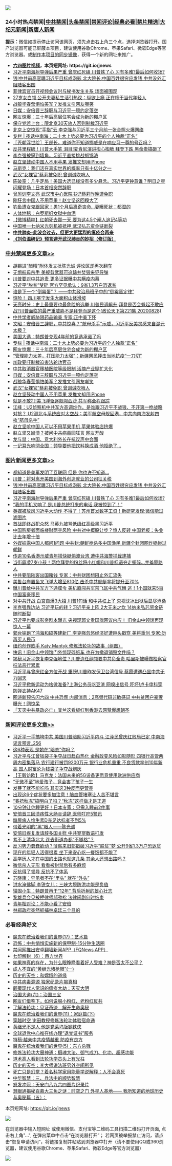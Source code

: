 ![](https://raw.githubusercontent.com/fqnews/bnews/master/64photo/fqnews-qr.jpg)

<div id="tt">
<h3>24小时热点禁闻|<a href="#%E4%B8%AD%E5%85%B1%E7%A6%81%E9%97%BB%E6%9B%B4%E5%A4%9A%E6%96%87%E7%AB%A0">中共禁闻</a>|<a href="#%E5%9B%BE%E7%89%87%E6%96%B0%E9%97%BB%E6%9B%B4%E5%A4%9A%E6%96%87%E7%AB%A0">头条禁闻</a>|<a href="#%E6%96%B0%E9%97%BB%E8%AF%84%E8%AE%BA%E6%9B%B4%E5%A4%9A%E6%96%87%E7%AB%A0">禁闻评论|<a href="#%E5%BF%85%E7%9C%8B%E7%BB%8F%E5%85%B8%E5%A5%BD%E6%96%87">经典必看|<a href="/video.md#%E7%A6%81%E7%89%87%E7%B2%BE%E9%80%89">禁片精选</a>|<a href="https://github.com/fqnews/djy/blob/master/gb/nf1351518.md#1">大纪元新闻</a>|<a href="https://github.com/fqnews/ntdtv/blob/master/gb/prog204.md#1">新唐人新闻</a></h3>
<div><b>提示：</b>微信如提示停止访问该网页，须先点击右上角三个点，选择浏览器打开。国产浏览器可能已屏蔽本项目，建议使用谷歌Chrome、苹果Safari、微软Edge等官方浏览器。或<a href="https://github.com/fqnews/bnews/blob/master/%E5%88%B6%E4%BD%9Cgit%E7%A6%81%E9%97%BB%E9%95%9C%E5%83%8F.md">制作本项目的同步镜像</a>，获得一个新的网址来推广。</div>
<ul>
<li><b><a href="http://d1.bdrive.tk/64.mp4" target="_blank">六四图片视频</a>，本页短网址: https://git.io/jnews</b></li>
<li><a href="/topimagenews/20200828/1387239.md">习近平南海射导弹后果严重 曾庆红死磕 川普铁了心 习有多难?最后如何收场?</a></li>
<li><a href="/topimagenews/20200828/1387286.md">钱!中共前高官曝习近平目标成泡影 北大院长:中国百姓很穷应发钱 中共没外汇阻陆客出国</a></li>
<li><a href="/baitai/20200828/1387234.md">菲律宾官员开视频会议时与秘书发生关系 场面被围观</a></li>
<li><a href="/funmedia/20200829/1387511.md">27岁女白领 公开夫妻私生活引热议：纵欲上瘾 正在榨干当代年轻人</a></li>
<li><a href="/cbnews/20200828/1387272.md">战狼华春莹惧怕美军？发推文引网友嘲笑</a></li>
<li><a href="/cbnews/20200828/1387273.md">日媒：安倍晋三辞职与习近平一项约定落空</a></li>
<li><a href="/cbnews/20200829/1387453.md">网友惊爆：三十年后高层住宅会成为新的棚户区</a></li>
<li><a href="/cnnews/20200829/1387455.md">保守党若上台：限北京30天放人否则制裁习近平</a></li>
<li><a href="/comments/20200828/1387226.md">北京上空惊现“手指”云 李克强与习近平三个月前一张合照火爆网络</a></li>
<li><a href="/cbnews/20200829/1387480.md">专栏 | 夜话中南海：二十大上势必要为习近平的个人独裁“正名“</a></li>
<li><a href="/ssgc/20200829/1387450.md">〖兲朝浮世绘〗王部长，难道你不知道挪威是在响应习一尊的号召吗？</a></li>
<li><a href="/cnnews/20200828/1387353.md">反共里程碑！川普大手笔 泪目!麦肯尼演讲掏心掏肺 拜登下跌 黑命贵搞砸了</a></li>
<li><a href="/bannedvideo/20200829/1387573.md">李克强被逼到墙角，习近平直接挑战胡锦涛</a></li>
<li><a href="/cbnews/20200828/1387261.md">赵立坚鼓动中国人不用苹果 发推文却用iPhone</a></li>
<li><a href="/cnnews/20200829/1387477.md">马斯克：我们活在真实世界的概率只有十亿分之一</a></li>
<li><a href="/cbnews/20200828/1387271.md">武汉“女裸官”蔡莉被免职 曾训诫吹哨人</a></li>
<li><a href="/bannedvideo/20200829/1387472.md">陈破空：几乎定局！美国大选已经没有多少悬念。习近平更钟意谁？明日之星闪耀登场！日本首相突然辞职</a></li>
<li><a href="/headline/20200828/1387219.md">曾厉训李文亮 武汉市中心医院书记蔡莉昨晚遭免职</a></li>
<li><a href="/cnnews/20200829/1387565.md">刚狂言中国人不用苹果！赵立坚这回糗大了</a></li>
<li><a href="/funmedia/20200829/1387494.md">钓鱼遭女鬼跟回家！男1个月后离奇丧命…妻曝死状：都湿的</a></li>
<li><a href="/renquan/xgmyd/20200828/1387196.md">人体地毯：白罗斯妇女狱中血泪</a></li>
<li><a href="/comments/20200828/1387275.md">【微博精粹】红朝死去那一天 要为这4.5个阉人追记4等功</a></li>
<li><a href="/baitai/20200829/1387393.md">中国唯一七纳米光刻机被抵押 武汉弘芯资金链断裂</a></li>
<li><b><a href="/comments/20200211/1275071.md" target="_blank">中共肺炎-此波会过去，但更大更猛烈的瘟疫会再来</a></b></li>
<li><b><a href="/comments/20200207/1272816.md" target="_blank">《刘伯温碑记》预言避开武汉肺炎的妙招（修订版）</a></b></li>
</ul>
</div>

<div class="catlist">
<h3><a href="/cbnews/" target="_blank">中共禁闻</a><span><a href="/cbnews/" target="_blank" rel="nofollow">更多文章>></a></span></h3>
<ul>
<li><a href="/cbnews/20200829/1387641.md" target="_blank">胡锡进“醋精”附体发文批陈光诚 评论区却再次翻车</a></li>
<li><a href="/cbnews/20200829/1387630.md" target="_blank">无惧航母杀手 美舰载武器可追踪并焚毁来犯导弹</a></li>
<li><a href="/cbnews/20200829/1387607.md" target="_blank">川普要对中共追责 更多证据曝中共瞒疫内幕</a></li>
<li><a href="/cbnews/20200829/1387606.md" target="_blank">习近平“脱贫”梦碎 官方罕见承认：9省1.3万户恐返贫</a></li>
<li><a href="/cbnews/20200829/1387603.md" target="_blank">谁是下一个“倒霉蛋”？ ——中共政治局班子中的“倒霉蛋定律”</a></li>
<li><a href="/cbnews/20200829/1387574.md" target="_blank">惊险！ 四川冕宁发生大面积山体滑坡</a></li>
<li><a href="/cbnews/20200829/1387570.md" target="_blank">天亮时分：史上最重要也最危险的选举;川普民调飙升;拜登是否会躲起不敢应战?川普面临的最严重威胁不是拜登而是这个(政论天下第221集 20200828)</a></li>
<li><a href="/cbnews/20200829/1387520.md" target="_blank">中共学者威胁限药品输美 专家:正中美下怀</a></li>
<li><a href="/cbnews/20200829/1387513.md" target="_blank">文昭：安倍晋三辞职，中共惊喜？“航母杀手”示威，习近平反美灵感来自混元太极？</a></li>
<li><a href="/cbnews/20200829/1387486.md" target="_blank">美国大选：特朗普兑现4年前的竞选承诺了吗</a></li>
<li><a href="/cbnews/20200829/1387480.md" target="_blank">专栏 | 夜话中南海：二十大上势必要为习近平的个人独裁“正名“</a></li>
<li><a href="/cbnews/20200829/1387453.md" target="_blank">网友惊爆：三十年后高层住宅会成为新的棚户区</a></li>
<li><a href="/cbnews/20200829/1387433.md" target="_blank">“管理能力太差，打压能力太强”：新疆网民抨击当地抗疫“一刀切”</a></li>
<li><a href="/cbnews/20200828/1387198.md" target="_blank">加政要吁制裁迫害法轮功官员</a></li>
<li><a href="/cbnews/20200828/1387199.md" target="_blank">中共取消器官移植医院等级限制 活摘产业疑扩大化</a></li>
<li><a href="/cbnews/20200828/1387273.md" target="_blank">日媒：安倍晋三辞职与习近平一项约定落空</a></li>
<li><a href="/cbnews/20200828/1387272.md" target="_blank">战狼华春莹惧怕美军？发推文引网友嘲笑</a></li>
<li><a href="/cbnews/20200828/1387271.md" target="_blank">武汉“女裸官”蔡莉被免职 曾训诫吹哨人</a></li>
<li><a href="/cbnews/20200828/1387261.md" target="_blank">赵立坚鼓动中国人不用苹果 发推文却用iPhone</a></li>
<li><a href="/cbnews/20200828/1387207.md" target="_blank">就是不敢打!美飞弹驱逐舰闯西沙 共军称全程跟踪</a></li>
<li><a href="/cbnews/20200828/1387202.md" target="_blank">江峰：U2侦察机中共军方高调炒作，是谁跟习近平不战狼、不开第一枪战略对抗？ U2测北斗系统应对太空战；美军航空母舰回港，中共向南海发射四枚“航母杀手”</a></li>
<li><a href="/cbnews/20200828/1387165.md" target="_blank">赵立坚呛中国人可以不用苹果手机 苹果体验店挤爆</a></li>
<li><a href="/cbnews/20200828/1387155.md" target="_blank">赵立坚又崩溃？被问中共病毒回狂言 网友开酸</a></li>
<li><a href="/cbnews/20200828/1387099.md" target="_blank">龙与鼠：中国、意大利外长在抗议声中会面</a></li>
<li><a href="/cbnews/20200828/1387086.md" target="_blank">一记耳光响彻全国：领导要他把饮料换成酒 他拒绝了&#8230;</a></li>

</ul>
</div>
<div class="catlist">
<h3><a href="/topimagenews/" target="_blank">图片新闻</a><span><a href="/topimagenews/" target="_blank" rel="nofollow">更多文章>></a></span></h3>
<ul>
<li><a href="/topimagenews/20200829/1387697.md" target="_blank">都知道是美军发明了互联网 但是 你也许不知道…</a></li>
<li><a href="/topimagenews/20200829/1387452.md" target="_blank">川普：将对离开美国到海外创造就业的公司征关税</a></li>
<li><a href="/topimagenews/20200828/1387286.md" target="_blank">钱!中共前高官曝习近平目标成泡影 北大院长:中国百姓很穷应发钱 中共没外汇阻陆客出国</a></li>
<li><a href="/topimagenews/20200828/1387239.md" target="_blank">习近平南海射导弹后果严重 曾庆红死磕 川普铁了心 习有多难?最后如何收场?</a></li>
<li><a href="/topimagenews/20200828/1387154.md" target="_blank">“我的手机又响了 是川普总统打来的电话 我被惊到了！”</a></li>
<li><a href="/topimagenews/20200827/1386825.md" target="_blank">英媒被放风习近平大动作 不得了！苏州首发数字工资！新研究发现:微信能过滤图片</a></li>
<li><a href="/topimagenews/20200827/1386824.md" target="_blank">首战即终战犯众怒 马英九被骂低级红高级黑习近平</a></li>
<li><a href="/topimagenews/20200827/1386771.md" target="_blank">中国购房者面临楼财两空风险 中共对中概股让步？惊人反转 中国老板：失业比去年增十倍</a></li>
<li><a href="/topimagenews/20200827/1386697.md" target="_blank">外媒披露中国人都问1问题 中共封:朝鲜枪杀多中国渔民 新疆全封闭网炸锅惨过朝鲜</a></li>
<li><a href="/topimagenews/20200827/1386650.md" target="_blank">传逾10名香港示威青年搭快艇偷渡台湾 遭中共海警拦截逮捕</a></li>
<li><a href="/topimagenews/20200827/1386649.md" target="_blank">当街霸凌7岁小孩！两位拜登的粉丝将小红帽和川普标语夺走撕碎…并羞辱路人</a></li>
<li><a href="/topimagenews/20200827/1386619.md" target="_blank">中共要阻陆客出国赌钱 专家：中共财困想阻止外汇流失</a></li>
<li><a href="/topimagenews/20200827/1386557.md" target="_blank">美售台岸置鱼叉飞弹大增至810亿 击杀中共舰艇率将提升至70%</a></li>
<li><a href="/topimagenews/20200827/1386288.md" target="_blank">曝川普给中共军方下通牒令 美机直闯共军禁飞区中共气懵 逃！1小国就来5百中国富豪移民</a></li>
<li><a href="/topimagenews/20200826/1386183.md" target="_blank">对中共开战 白宫自爆3大招 川普1句话 和中共杠上了 央视沈冰出狱后显尽沧桑</a></li>
<li><a href="/topimagenews/20200826/1386158.md" target="_blank">李克强靠边站 习近平玩的转？习近平亲上阵 2大无米之炊 14纳米弘芯资金链随时断裂</a></li>
<li><a href="/topimagenews/20200825/1385728.md" target="_blank">习近平也要成影帝剧本曝光 央视现郭文贵国旗网议内应！ 旧金山中领馆再现惊人一幕</a></li>
<li><a href="/topimagenews/20200825/1385626.md" target="_blank">郭台铭跑了鸿海和硕等建新厂 李克强忽悠经济好遭巨头戳穿 美将重创 专家:勿再买人民币</a></li>
<li><a href="/comments/20200825/1385430.md" target="_blank">纽约创作歌手 Katy Mantyk 修炼法轮功的故事（组图）</a></li>
<li><a href="/topimagenews/20200825/1385377.md" target="_blank">快讯！旧金山中领馆门外惊现碎纸车 也在为撤退销毁文件吗？</a></li>
<li><a href="/topimagenews/20200824/1385240.md" target="_blank">揭秘习近平恢复李克强地位？川普连任纲领要中共负全责 哈里斯被曝做检察官枉法恶行累累</a></li>
<li><a href="/topimagenews/20200824/1385155.md" target="_blank">习近平与曾庆红全方位开战 重磅!川普昨发保卫台湾信号 蔡霞遭遇凸显中共无力回天</a></li>
<li><a href="/topimagenews/20200824/1385133.md" target="_blank">习近平掀新运动为啥做准备?上海公务员吃豆渣 网嗅出信号 吓坏!卢卡申科穿防弹衣持AK47</a></li>
<li><a href="/topimagenews/20200823/1384619.md" target="_blank">网游新预告闪六四 中共恐慌 内部消息：2高频代码非敏感词 中共贫困户豪奢曝光！网惊呆</a></li>
<li><a href="/topimagenews/20200823/1384618.md" target="_blank">「天灭中共暴政必亡」宜兰这看板红到香港去网赞爆想朝圣</a></li>

</ul>
</div>
<div class="catlist">
<h3><a href="/comments/" target="_blank">新闻评论</a><span><a href="/comments/" target="_blank" rel="nofollow">更多文章>></a></span></h3>
<ul>
<li><a href="/comments/20200829/1387680.md" target="_blank">习近平一手搞垮中共 美国川普暗助习近平内斗 江泽民曾庆红败局已定 中南海谣言预言_256</a></li>
<li><a href="/comments/20200829/1387679.md" target="_blank">这6种表现 是她在“暗恋”你吗？</a></li>
<li><a href="/comments/20200829/1387671.md" target="_blank">习近平与江曾钱袋子争夺战日趋白热化 金融政变风险如影随形 四银行高管两周内密集落马 农行建行被罚9200万元 银行业危机重重 不良贷款率创10年新高 国人财富沦为钱袋子争夺战炮灰</a></li>
<li><a href="/comments/20200829/1387668.md" target="_blank">【王毅访欧】马克龙：法国未来的5G设备更愿意使用欧洲供应商</a></li>
<li><a href="/comments/20200829/1387667.md" target="_blank">“无微不至”地爱孩子，竟会害了孩子一生</a></li>
<li><a href="/comments/20200829/1387666.md" target="_blank">发芽了就不能吃吗 其实这3种反而更营养</a></li>
<li><a href="/comments/20200829/1387665.md" target="_blank">出现这6个症状要多加注意！脑血管堵塞让人苦不堪言</a></li>
<li><a href="/comments/20200829/1387664.md" target="_blank">“春捂秋冻”搞明白了吗？“秋冻”这样做才是正道</a></li>
<li><a href="/comments/20200829/1387663.md" target="_blank">10分钟让你睡更好！日本专家：只需入睡前2件事</a></li>
<li><a href="/comments/20200829/1387662.md" target="_blank">安倍晋三因溃疡性大肠炎请辞 医师叮咛5警讯</a></li>
<li><a href="/comments/20200829/1387661.md" target="_blank">糖尿病人维生素D充足达标者不到5%</a></li>
<li><a href="/comments/20200829/1387660.md" target="_blank">带着光明的“黑”眼人——陈光诚</a></li>
<li><a href="/comments/20200829/1387643.md" target="_blank">安倍旧疾复发请辞多国关慰 中共寥寥数语打发</a></li>
<li><a href="/comments/20200829/1387631.md" target="_blank">考不上清华北大 连去街道办都“不够格”？</a></li>
<li><a href="/comments/20200829/1387604.md" target="_blank">反习势力蠢蠢欲动？薄熙来旧部戳破习近平“脱贫”梦 公开9省1.3万户恐返贫</a></li>
<li><a href="/comments/20200829/1387602.md" target="_blank">现在的年轻人活得很累 坐下来安心吃一餐饭都不能了</a></li>
<li><a href="/comments/20200829/1387601.md" target="_blank">高学历人才在中国的出路也就这几条 其余人还想出路吗？</a></li>
<li><a href="/comments/20200829/1387600.md" target="_blank">微信杀人无形 看看被封禁后有多麻烦</a></li>
<li><a href="/comments/20200829/1387599.md" target="_blank">反抗得了领导 反抗不了体系</a></li>
<li><a href="/comments/20200829/1387598.md" target="_blank">苏晓康：异见者不在“里头” 就在“外头”</a></li>
<li><a href="/comments/20200829/1387586.md" target="_blank">洪水淹佛脚 李锐女儿：三峡大坝防洪功能是负值</a></li>
<li><a href="/comments/20200829/1387583.md" target="_blank">辕固小生：特朗普再干“12年” 背后折射的雄心壮志</a></li>
<li><a href="/comments/20200829/1387582.md" target="_blank">黎雄兵会见被押律师郝劲松 法律闹剧何时结束</a></li>
<li><a href="/comments/20200829/1387581.md" target="_blank">青年相对论：不能小看了安倍</a></li>
<li><a href="/comments/20200829/1387580.md" target="_blank">林郑政府突然抓捕林卓廷三个目的</a></li>

</ul>
</div>

<div class="catlist">
<h3>必看经典好文</h3>
<ul>
<li><a href="/topimagenews/20180620/960677.md" target="_blank">魔鬼在统治着我们的世界(17)：艺术篇</a></li>
<li><a href="/baitai/20200711/1359005.md" target="_blank">恐怖：中共悄悄实施新的保甲制-15分钟生活圈</a></li>
<li><a href="/comments/20200503/1322531.md" target="_blank">禁闻网推出安卓翻墙新闻APP（FQNews APP）</a></li>
<li><a href="/comments/20200819/1382591.md" target="_blank">七印解封（6）：西方世界</a></li>
<li><a href="/comments/20200623/1346844.md" target="_blank">如果神真的存在，为什么眼睁睁看着好人受难？神是否太不公平？</a></li>
<li><a href="/lifebaike/20200527/1334909.md" target="_blank">成人不宜的“黄继光堵枪眼”(一)</a></li>
<li><a href="/cbnews/20190219/1083302.md" target="_blank">历史的天空：和嫦娥的道缘</a></li>
<li><a href="/ccpdope/20200412/1311165.md" target="_blank">中共病毒溯源 独家纪录片揭真相</a></li>
<li><a href="/comments/20200619/783185.md" target="_blank">颠覆现代人常识的瘟疫大劫：天灭大明</a></li>
<li><a href="/cbnews/20180312/913459.md" target="_blank">治国大道(六)：治国三宝</a></li>
<li><a href="/comments/20200712/1359630.md" target="_blank">网友们借鉴下，如何说服小粉红、老粉红反共</a></li>
<li><a href="/comments/20200307/1289968.md" target="_blank">了解法轮功：见证奇迹　解开生命奥秘</a></li>
<li><a href="/topimagenews/20180530/950691.md" target="_blank">魔鬼在统治着我们的世界(11)：家庭篇(下)</a></li>
<li><a href="/comments/20200511/1322384.md" target="_blank">穿越时空 谢田教授修炼法轮功体验宿命通</a></li>
<li><a href="/lifebaike/20190522/1131765.md" target="_blank">黄继光不是人 他是党莱坞版钢铁侠</a></li>
<li><a href="/cbnews/20200819/1382346.md" target="_blank">全球退党中心推在线办理“退党证书”服务</a></li>
<li><a href="/ccpdope/20200425/1319297.md" target="_blank">特稿:越亲中共疫情越重 防疫有良方</a></li>
<li><a href="/topimagenews/20180524/946967.md" target="_blank">魔鬼在统治着我们的世界(5)：东方杀戮</a></li>
<li><a href="/comments/20191203/1234383.md" target="_blank">修炼法轮功大展神通：摄魂大法、御气成刀、化功、超感功能</a></li>
<li><a href="/comments/20200227/1284657.md" target="_blank">道术高人看到法轮功学员头上有光柱</a></li>
<li><a href="/tculture/20121025/73064.md" target="_blank">历史的天空：李大师讲法班另外空间所见</a></li>
<li><a href="/comments/20200704/1355375.md" target="_blank">死亡只是幻觉？着名科学家用能量学说解释：人不会真死</a></li>
<li><a href="/comments/20200605/783248.md" target="_blank">中华智慧：三、兵法中的顺势智慧</a></li>
<li><a href="/comments/20200604/783200.md" target="_blank">怒发冲冠：天安门八九六四图片纪录片</a></li>
<li><a href="/cbnews/20170907/819423.md" target="_blank">慧眼通揭秘百慕大三角之谜：时空之门 外星人基地—— 我所知道的地球历史与奥秘篇（五）：</a></li>

</ul>
</div>

本页短网址: https://git.io/jnews

![](https://raw.githubusercontent.com/fqnews/bnews/master/64photo/fqnews-qr.jpg)

在浏览器中输入短网址 或使用微信、支付宝等二维码工具扫描二维码打开页面, 点击右上角"...", 在弹出菜单中点击“在浏览器打开”； 若网页被举报禁止访问，请点击“恢复申请访问”，将链接复制并粘贴到浏览器中打开（请不要使用QQ或360浏览器，建议使用谷歌Chrome、苹果Safari、微软Edge等官方浏览器）

![](https://raw.githubusercontent.com/fqnews/bnews/master/64photo/wx.jpg)